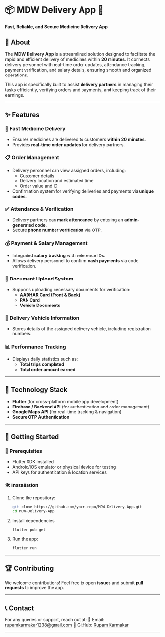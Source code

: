 # 📦 MDW Delivery App 🚀

**Fast, Reliable, and Secure Medicine Delivery App**

## 📖 About
The **MDW Delivery App** is a streamlined solution designed to facilitate the rapid and efficient delivery of medicines within **20 minutes**. It connects delivery personnel with real-time order updates, attendance tracking, payment verification, and salary details, ensuring smooth and organized operations.

This app is specifically built to assist **delivery partners** in managing their tasks efficiently, verifying orders and payments, and keeping track of their earnings.

---

## ✨ Features

### 🚀 **Fast Medicine Delivery**
- Ensures medicines are delivered to customers **within 20 minutes**.
- Provides **real-time order updates** for delivery partners.

### 📋 **Order Management**
- Delivery personnel can view assigned orders, including:
  - Customer details
  - Delivery location and estimated time
  - Order value and ID
- Confirmation system for verifying deliveries and payments via **unique codes**.

### ✅ **Attendance & Verification**
- Delivery partners can **mark attendance** by entering an **admin-generated code**.
- Secure **phone number verification** via OTP.

### 💰 **Payment & Salary Management**
- Integrated **salary tracking** with reference IDs.
- Allows delivery personnel to confirm **cash payments** via code verification.

### 📑 **Document Upload System**
- Supports uploading necessary documents for verification:
  - **AADHAR Card (Front & Back)**
  - **PAN Card**
  - **Vehicle Documents**

### 🛵 **Delivery Vehicle Information**
- Stores details of the assigned delivery vehicle, including registration numbers.

### 📊 **Performance Tracking**
- Displays daily statistics such as:
  - **Total trips completed**
  - **Total order amount earned**

---

## 🔧 **Technology Stack**
- **Flutter** (for cross-platform mobile app development)
- **Firebase / Backend API** (for authentication and order management)
- **Google Maps API** (for real-time tracking & navigation)
- **Secure OTP Authentication**

---

## 🚀 Getting Started

### 📌 Prerequisites
- Flutter SDK installed
- Android/iOS emulator or physical device for testing
- API keys for authentication & location services

### 🛠️ Installation
1. Clone the repository:
   ```bash
   git clone https://github.com/your-repo/MDW-Delivery-App.git
   cd MDW-Delivery-App
   ```
2. Install dependencies:
   ```bash
   flutter pub get
   ```
3. Run the app:
   ```bash
   flutter run
   ```

---

## 🏆 **Contributing**
We welcome contributions! Feel free to open **issues** and submit **pull requests** to improve the app.

---

## 📞 Contact
For any queries or support, reach out at:
📧 Email: rupamkarmakar1238@gmail.com
🔗 GitHub: [Rupam Karmakar](https://github.com/hackeR200364)

---
